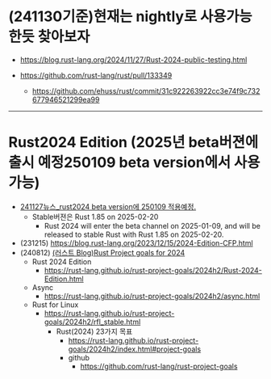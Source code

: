 # (241130기준)현재는 nightly로 사용가능한듯 찾아보자
- https://blog.rust-lang.org/2024/11/27/Rust-2024-public-testing.html

- https://github.com/rust-lang/rust/pull/133349
  - https://github.com/ehuss/rust/commit/31c922263922cc3e74f9c732677946521299ea99

<hr />

# Rust2024 Edition (2025년 beta버젼에 출시 예정250109 beta version에서 사용가능)
  - [241127뉴스_rust2024 beta version에 250109 적용예정.](https://blog.rust-lang.org/2024/11/27/Rust-2024-public-testing.html)
    - Stable버젼은  Rust 1.85 on 2025-02-20
      - Rust 2024 will enter the beta channel on 2025-01-09, and will be released to stable Rust with Rust 1.85 on 2025-02-20.
  - (231215) https://blog.rust-lang.org/2023/12/15/2024-Edition-CFP.html
  - (240812) [(러스트 Blog)Rust Project goals for 2024](https://blog.rust-lang.org/2024/08/12/Project-goals.html)
    - Rust 2024 Edition 
      - https://rust-lang.github.io/rust-project-goals/2024h2/Rust-2024-Edition.html
    - Async
      - https://rust-lang.github.io/rust-project-goals/2024h2/async.html
    - Rust for Linux
      - https://rust-lang.github.io/rust-project-goals/2024h2/rfl_stable.html
        - Rust(2024) 23가지 목표
          - https://rust-lang.github.io/rust-project-goals/2024h2/index.html#project-goals
          - github
            - https://github.com/rust-lang/rust-project-goals


